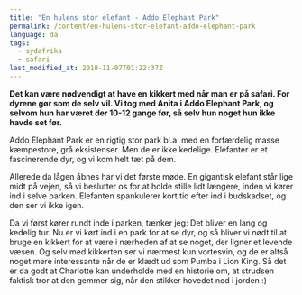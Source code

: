 ```yaml
---
title: "En hulens stor elefant - Addo Elephant Park"
permalink: /content/en-hulens-stor-elefant-addo-elephant-park
language: da
tags:
  - sydafrika
  - safari
last_modified_at: 2010-11-07T01:22:37Z
---
```


**Det kan være nødvendigt at have en kikkert med når man er på safari. For dyrene gør som de selv vil. Vi tog med Anita i Addo Elephant Park, og selvom hun har været der 10-12 gange før, så selv hun noget hun ikke havde set før.**

Addo Elephant Park er en rigtig stor park bl.a. med en forfærdelig masse kæmpestore, grå eksistenser. Men de er ikke kedelige. Elefanter er et fascinerende dyr, og vi kom helt tæt på dem.

Allerede da lågen åbnes har vi det første møde. En gigantisk elefant står lige midt på vejen, så vi beslutter os for at holde stille lidt længere, inden vi kører ind i selve parken. Elefanten spankulerer kort tid efter ind i budskadset, og den ser vi ikke igen.

Da vi først kører rundt inde i parken, tænker jeg: Det bliver en lang og kedelig tur. Nu er vi kørt ind i en park for at se dyr, og så bliver vi nødt til at bruge en kikkert for at være i nærheden af at se noget, der ligner et levende væsen. Og selv med kikkerten ser vi nærmest kun vortesvin, og de er altså noget mere interessante når de er klædt ud som Pumba i Lion King. Så det er da godt at Charlotte kan underholde med en historie om, at strudsen faktisk tror at den gemmer sig, når den stikker hovedet ned i jorden :)
